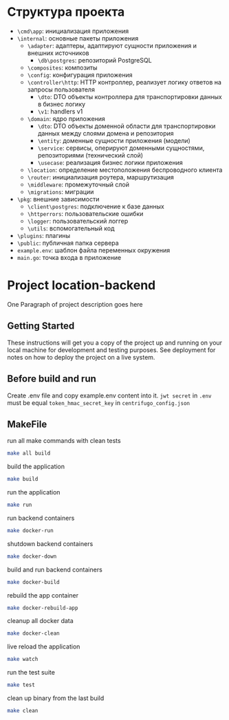 # Структура проекта
- `\cmd\app`: инициализация приложения
- `\internal`: основные пакеты приложения
    - `\adapter`: адаптеры, адаптируют сущности приложения и внешних источников
        - `\db\postgres`: репозиторий PostgreSQL
    - `\composites`: композиты
    - `\config`: конфигурация приложения
    - `\controller\http`: HTTP контроллер, реализует логику ответов на запросы пользователя
        - `\dto`: DTO объекты контроллера для транспортировки данных в бизнес логику
        - `\v1`: handlers v1
    - `\domain`: ядро приложения
        - `\dto`: DTO объекты доменной области для транспортировки данных между слоями домена и репозитория
        - `\entity`: доменные сущности приложения (модели)
        - `\service`: сервисы, оперируют доменными сущностями, репозиториями (технический слой)
        - `\usecase`: реализация бизнес логики приложения
    - `\location`: определение местоположения беспроводного клиента
    - `\router`: инициализация роутера, маршрутизация
    - `\middleware`: промежуточный слой
    - `\migrations`: миграции
- `\pkg`: внешние зависимости
    - `\client\postgres`: подключение к базе данных
    - `\httperrors`: пользовательские ошибки
    - `\logger`: пользовательский логгер
    - `\utils`: вспомогательный код
- `\plugins`: плагины
- `\public`: публичная папка сервера
- `example.env`: шаблон файла переменных окружения
- `main.go`: точка входа в приложение

# Project location-backend

One Paragraph of project description goes here

## Getting Started

These instructions will get you a copy of the project up and running on your local machine for development and testing purposes. See deployment for notes on how to deploy the project on a live system.

## Before build and run
Create .env file and copy example.env content into it. `jwt secret` in `.env` must be equal `token_hmac_secret_key` in `centrifugo_config.json`

## MakeFile

run all make commands with clean tests
```bash
make all build
```

build the application
```bash
make build
```

run the application
```bash
make run
```

run backend containers
```bash
make docker-run
```

shutdown backend containers
```bash
make docker-down
```

build and run backend containers
```bash
make docker-build
```

rebuild the app container
```bash
make docker-rebuild-app
```

cleanup all docker data
```bash
make docker-clean
```

live reload the application
```bash
make watch
```

run the test suite
```bash
make test
```

clean up binary from the last build
```bash
make clean
```